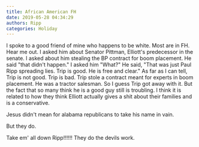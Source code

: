 ```yaml
---
title: African American FH
date: 2019-05-28 04:34:29
authors: Ripp
categories: Holiday
---
```


 I spoke to a good friend of mine who happens to be white. Most are in FH. Hear me out. I asked him about Senator Pittman, Elliott's predecessor in the senate. I asked about him stealing the BP contract for boom placement. He said "that didn't happen."
I asked him "What?"
He said, "That was just Paul Ripp spreading lies.  Trip is good. He is free and clear."
As far as I can tell, Trip is not good. Trip is bad.
Trip stole a contract meant for experts in boom placement. He was a tractor salesman.
So I guess Trip got away with it. But the fact that so many think he is
a good guy still is troubling. I think it is related to how they think Elliott actually gives a shit about their families and is a conservative.

Jesus didn't mean for alabama republicans to take his name in vain.

But they do.

Take em' all down Ripp!!!!!! They do the devils work.
